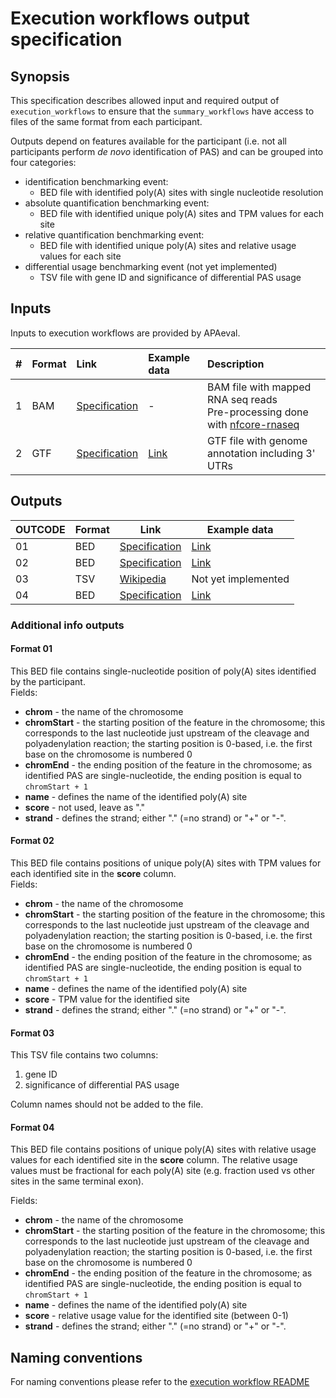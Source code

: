 # Execution workflows output specification

## Synopsis

This specification describes allowed input and required output of `execution_workflows` to ensure that the `summary_workflows` have access to files of the same format from each participant.

Outputs depend on features available for the participant (i.e. not all participants perform *de novo* identification of PAS) and can be grouped into four categories:

- identification benchmarking event:
  - BED file with identified poly(A) sites with single nucleotide resolution
- absolute quantification benchmarking event:
  - BED file with identified unique poly(A) sites and TPM values for each site
- relative quantification benchmarking event:
  - BED file with identified unique poly(A) sites and relative usage values for each site
- differential usage benchmarking event (not yet implemented)
  - TSV file with gene ID and significance of differential PAS usage

## Inputs

Inputs to execution workflows are provided by APAeval.

| # | Format | Link | Example data | Description |
| :-- | :--- | :--- | :--- | :----------|
| 1 | BAM | [Specification][spec-bam] | - | BAM file with mapped RNA seq reads<br/>Pre-processing done with [nfcore-rnaseq][nfcore-rnaseq]
| 2 | GTF | [Specification][spec-gtf] | [Link][in2] | GTF file with genome annotation including 3' UTRs |

## Outputs


| OUTCODE | Format | Link | Example data |
  | --- | --- | --- | --- |
  | 01 | BED | [Specification][spec-bed] | [Link][out-i] |
  | 02 | BED | [Specification][spec-bed] | [Link][out-aq] |
  | 03 | TSV | [Wikipedia][wiki-tsv] | Not yet implemented |
  | 04 | BED | [Specification][spec-bed] | [Link][out-rq] |

### Additional info outputs

#### Format 01

This BED file contains single-nucleotide position of poly(A) sites identified by the participant.  
Fields:

- **chrom** - the name of the chromosome
- **chromStart** - the starting position of the feature in the chromosome; this corresponds to the last nucleotide just upstream of the cleavage and polyadenylation reaction; the starting position is 0-based, i.e. the first base on the chromosome is numbered 0
- **chromEnd** - the ending position of the feature in the chromosome; as identified PAS are single-nucleotide, the ending position is equal to `chromStart + 1`
- **name** - defines the name of the identified poly(A) site
- **score** - not used, leave as "."
- **strand** - defines the strand; either "." (=no strand) or "+" or "-".

#### Format 02

This BED file contains positions of unique poly(A) sites with TPM values for each identified site in the **score** column.  
Fields:

- **chrom** - the name of the chromosome
- **chromStart** - the starting position of the feature in the chromosome; this corresponds to the last nucleotide just upstream of the cleavage and polyadenylation reaction; the starting position is 0-based, i.e. the first base on the chromosome is numbered 0
- **chromEnd** - the ending position of the feature in the chromosome; as identified PAS are single-nucleotide, the ending position is equal to `chromStart + 1`
- **name** - defines the name of the identified poly(A) site
- **score** - TPM value for the identified site
- **strand** - defines the strand; either "." (=no strand) or "+" or "-".

#### Format 03

This TSV file contains two columns:

1. gene ID
2. significance of differential PAS usage

Column names should not be added to the file.

#### Format 04

This BED file contains positions of unique poly(A) sites with relative usage values for each identified site in the **score** column. The relative usage values must be fractional for each poly(A) site (e.g. fraction used vs other sites in the same terminal exon).

Fields:

- **chrom** - the name of the chromosome
- **chromStart** - the starting position of the feature in the chromosome; this corresponds to the last nucleotide just upstream of the cleavage and polyadenylation reaction; the starting position is 0-based, i.e. the first base on the chromosome is numbered 0
- **chromEnd** - the ending position of the feature in the chromosome; as identified PAS are single-nucleotide, the ending position is equal to `chromStart + 1`
- **name** - defines the name of the identified poly(A) site
- **score** - relative usage value for the identified site (between 0-1)
- **strand** - defines the strand; either "." (=no strand) or "+" or "-".


## Naming conventions
For naming conventions please refer to the [execution workflow README][ex-readme]

[//]: # (References)

[in2]: ./example_files/input2.gtf
[nfcore-rnaseq]: <https://nf-co.re/rnaseq>
[out-aq]: ./example_files/output_absQuant.bed
[out-i]: ./example_files/output_identification.bed
[out-rq]: ./example_files/output_relQuant.bed
[spec-bed]: <https://genome.ucsc.edu/FAQ/FAQformat.html#format1>
[spec-bam]: <https://samtools.github.io/hts-specs/SAMv1.pdf>
[spec-gtf]: <https://genome.ucsc.edu/FAQ/FAQformat.html#format4>
[wiki-tsv]: <https://en.wikipedia.org/wiki/Tab-separated_values>
[ex-readme]: ./README.md
[ex-readme-in]: ./README.md#more-details
